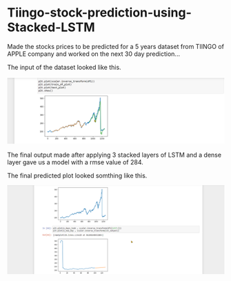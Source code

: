 # Tiingo-stock-prediction-using-Stacked-LSTM


Made the stocks prices to be predicted for a 5 years dataset from TIINGO of APPLE company and worked on the next 30 day prediction...

The input of the dataset looked like this.

![alt text](https://github.com/anshulsingh8101/Apple-stock-prediction-using-Stacked-LSTM/blob/main/1.png)


The final output made after applying 3 stacked layers of LSTM and a dense layer gave us a model with a rmse value of 284.

The final predicted plot looked somthing like this.

![alt text](https://github.com/anshulsingh8101/Apple-stock-prediction-using-Stacked-LSTM/blob/main/2.png)
